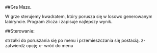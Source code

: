 ##Gra Maze.

W grze sterujemy kwadratem, który porusza się w losowo generowanym labiryncie. Program zlicza i zapisuje najlepszy wynik. 

##Sterowanie:

strzałki do poruszania się po menu i przemieszczania się postacią.
z- zatwierdź opcję
x- wróć do menu
